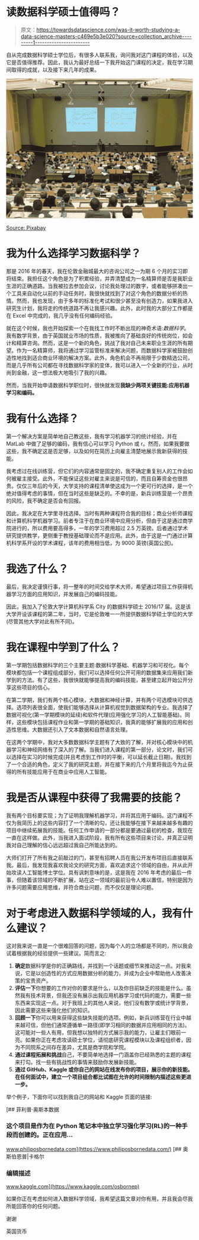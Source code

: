 # 读数据科学硕士值得吗？

> 原文：<https://towardsdatascience.com/was-it-worth-studying-a-data-science-masters-c469e5b3e020?source=collection_archive---------1----------------------->

自从完成数据科学硕士学位后，有很多人联系我，询问我对这门课程的体验，以及它是否值得推荐。因此，我认为最好总结一下我开始这门课程的决定，我在学习期间取得的成就，以及接下来几年的成果。

![](img/a61b96b0cbf1f3b72e193945989b7339.png)

[Source: Pixabay](https://pixabay.com/photos/university-lecture-campus-education-105709/)

# 我为什么选择学习数据科学？

那是 2016 年的春天，我在伦敦金融城最大的咨询公司之一为期 6 个月的实习即将结束。我担任这个角色是为了积累经验，并弄清楚成为一名精算师是否是我职业生涯的正确道路。当我被拉去参加会议，讨论我处理过的数字，或者能够拼凑出一个工具来自动化以前的手动任务时，我很快就找到了对这个角色的数据分析的热情。然而，我也发现，由于多年的标准化考试和很少甚至没有创造力，如果我进入研究生计划，我将走的传统道路不再让我感兴趣。此外，此时我的大部分工作都是在 Excel 中完成的，我几乎没有任何编码经验。

就在这个时候，我也开始探索一个在我找工作时不断出现的神奇术语:*数据科学*。我有数学背景，由于英国就业市场的性质，我被推向了基础良好的传统岗位，如会计和精算咨询。然而，这是一个新的角色，挑战了我对自己未来职业生涯的所有期望。作为一名精算师，我将通过学习监管标准来解决问题，而数据科学家被鼓励创造性地找到适合商业环境的解决方案。此外，角色机会不再局限于少数精选公司，而是几乎所有公司都在寻找数据科学家的变体，我可以进入一个全新的行业，从时尚到金融，这一想法极大地吸引了我的兴趣。

然而，当我开始申请数据科学职位时，很快就发现**我缺少两项关键技能:应用机器学习和编码。**

# 我有什么选择？

第一个解决方案是简单地自己教这些，我有学习机器学习的统计经验，并在 MatLab 中做了足够的编码，我有信心可以学习 Python 或 r。然而，如果我要做这些，我不确定这是否足够，以及如何在简历上向雇主清楚地展示我新获得的技能。

我考虑过在线训练营，但它们的内容通常是固定的，我不确定重复别人的工作会如何被雇主接受。此外，不能保证这些对雇主来说是可信的，而且自筹资金也很昂贵。仅仅三年后的今天，大学支持的课程清单使这成为一个更可行的选择，是一个绝对值得考虑的事情，但在当时这些是缺乏的。不幸的是，新兵训练营是一个昂贵的风险，我不确定是否会有回报。

因此，我决定在大学里寻找选择。当时有两种课程符合我的目标；商业分析师课程和计算机科学机器学习。前者专注于在商业环境中应用分析，但由于这是通过商学院进行的，所以费用要高得多，一年的学习费用超过 2.5 万英镑。后者通过学术研究提供教学，更侧重于教授基础理论而不是应用。此外，由于这是一门通过计算机科学系开设的学术课程，该年的费用相当低，为 9000 英镑(英国公民)。

# 我选了什么？

最后，我决定谨慎行事，将一整年的时间交给学术大师，希望通过项目工作获得机器学习方面的应用知识，并发展自己的编码技能。

因此，我加入了伦敦大学计算机科学系 City 的数据科学硕士 2016/17 届。这是该大学开设该课程的第二年，当时，它是伦敦唯一一所提供数据科学硕士学位的大学(尽管其他大学对此有所不同)。

# 我在课程中学到了什么？

第一学期包括数据科学的三个主要主题:数据科学基础、机器学习和可视化。每个模块都包括一个课程组成部分，我们可以选择任何公开可用的数据集来应用我们新学到的方法。有了这些，我很快就能够提高我的编码技能，甚至建立起开始公开分享这些项目的信心。

在第二学期，我们有两个核心模块，大数据和神经计算，并有两个可选模块可供选择。选项列表很全面，使我们能够选择从计算机视觉到数据架构的专业。我选择了数据可视化(第一学期模块的延续)和软件代理(应用强化学习的人工智能基础)。同样，这些模块包括课程作业和第一学期的基础知识，我真的能够扩展我的应用和创造性思维。大数据还引入了文本数据和自然语言处理。

在这两个学期中，我对大多数数据科学主题有了大致的了解，并对核心模块中的机器学习和神经网络有了深入的了解。当我们进入课程的第一部分，论文时，我们可以选择在实习的时候完成(并且考虑到工作时的平衡，可以延长截止日期)。我找到了一个合适的角色，定义了我的研究主题，并在接下来的几个月里将我迄今为止获得的所有技能应用于在商业中应用人工智能。

# 我是否从课程中获得了我需要的技能？

我有两个目标要实现；为了证明我理解机器学习，并将其应用于编码。这门课程不仅为我简历上的这些内容打了一个清晰的勾，还让我能够在接下来越来越多有趣的项目中继续拓展我的技能。任何工作申请的一部分都是要通过最初的检查，我现在一直在这样做。此外，当我进入面试阶段，我有所有这些项目来讨论，并真正证明我对自己理解的信心远远超过我自己所能达到的。

大师们打开了所有我之前敲过的门，甚至有招聘人员在我公开发布项目后直接联系我。最后，我发现我喜欢我论文的研究方面，喜欢追求这个领域的自由，并从此开始攻读人工智能博士学位。具有讽刺意味的是，这是我在 2016 年考虑的最后一件事，但随着该领域的不断扩展，站在这一领域的最前沿令人难以置信，特别是因为许多问题需要应用思维，并符合商业问题，而不仅仅是理论问题。

# 对于考虑进入数据科学领域的人，我有什么建议？

这对我来说一直是一个很难回答的问题，因为每个人的立场都是不同的，所以我会试着根据我的经验提供一些建议。简而言之:

1.  **确定**数据科学是你的正确路线，并找到一个话题或细节来推动这一点。对我来说，它是以创造性的方式应用数据分析的能力，并成为企业中帮助他人改善决策的宝贵资产。
2.  **评估一下**你想要的工作对你的要求是什么，以及你目前缺乏的技能是什么。虽然我有技术背景，但我还没有展示出我应用机器学习或代码的能力，需要一些东西来实现这一点。对于我班上的其他人来说，他们没有数学或统计学背景，因此需要这些来强化他们的知识。
3.  **回顾一下**你可以用来获得这些缺失技能的选项。例如，新兵训练营在行业中越来越可信，但他们通常遵循单一路径(即学习相同的数据并应用相同的方法)。这可能对一些人有用，但我想以独特的方式展示我的能力，让雇主们眼前一亮。如果你正在考虑攻读硕士学位，请彻底研究课程模块以及课程组织者，因为不同院系之间存在差异，尤其是商学院和学院。
4.  **通过课程拓展和挑战**自己，不要简单地选择一门涵盖你已经熟悉的主题的课程来打勾。找一些有挑战性的事情来鼓励你发展新技能。
5.  **通过 GitHub、Kaggle 或你自己的网站在线发布你的项目，展示你的新技能。在任何面试中，建立一个项目组合都比试图在允许的时间限制内描述这些更进一步。**

举个例子，下面你可以找到我自己的网站和 Kaggle 页面的链接:

 [## 菲利普·奥斯本数据

### 这个项目是作为在 Python 笔记本中独立学习强化学习(RL)的一种手段而创建的。正在应用…

www.philiposbornedata.com](https://www.philiposbornedata.com/)  [## 奥斯伯恩普|卡格尔

### 编辑描述

www.kaggle.com](https://www.kaggle.com/osbornep) 

如果你正在考虑如何进入数据科学领域，我希望这篇文章对你有用，并且我会尽我所能回答你的任何问题。

谢谢

英国货币